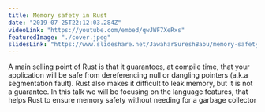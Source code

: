 ```yaml
---
title: Memory safety in Rust
date: "2019-07-25T22:12:03.284Z"
videoLink: "https://youtube.com/embed/qwJWF7XeRxs"
featuredImage: "./cover.jpeg"
slidesLink: "https://www.slideshare.net/JawaharSureshBabu/memory-safety-in-rust"
---
```


A main selling point of Rust is that it guarantees, at compile time, that your application will be safe from dereferencing null or dangling pointers (a.k.a segmentation fault). Rust also makes it difficult to leak memory, but it is not a guarantee. In this talk we will be focusing on the language features, that helps Rust to ensure memory safety without needing for a garbage collector